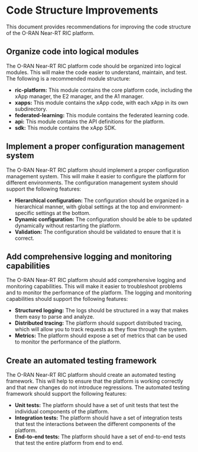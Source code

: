 # Code Structure Improvements

This document provides recommendations for improving the code structure of the O-RAN Near-RT RIC platform.

## Organize code into logical modules

The O-RAN Near-RT RIC platform code should be organized into logical modules. This will make the code easier to understand, maintain, and test. The following is a recommended module structure:

*   **ric-platform:** This module contains the core platform code, including the xApp manager, the E2 manager, and the A1 manager.
*   **xapps:** This module contains the xApp code, with each xApp in its own subdirectory.
*   **federated-learning:** This module contains the federated learning code.
*   **api:** This module contains the API definitions for the platform.
*   **sdk:** This module contains the xApp SDK.

## Implement a proper configuration management system

The O-RAN Near-RT RIC platform should implement a proper configuration management system. This will make it easier to configure the platform for different environments. The configuration management system should support the following features:

*   **Hierarchical configuration:** The configuration should be organized in a hierarchical manner, with global settings at the top and environment-specific settings at the bottom.
*   **Dynamic configuration:** The configuration should be able to be updated dynamically without restarting the platform.
*   **Validation:** The configuration should be validated to ensure that it is correct.

## Add comprehensive logging and monitoring capabilities

The O-RAN Near-RT RIC platform should add comprehensive logging and monitoring capabilities. This will make it easier to troubleshoot problems and to monitor the performance of the platform. The logging and monitoring capabilities should support the following features:

*   **Structured logging:** The logs should be structured in a way that makes them easy to parse and analyze.
*   **Distributed tracing:** The platform should support distributed tracing, which will allow you to track requests as they flow through the system.
*   **Metrics:** The platform should expose a set of metrics that can be used to monitor the performance of the platform.

## Create an automated testing framework

The O-RAN Near-RT RIC platform should create an automated testing framework. This will help to ensure that the platform is working correctly and that new changes do not introduce regressions. The automated testing framework should support the following features:

*   **Unit tests:** The platform should have a set of unit tests that test the individual components of the platform.
*   **Integration tests:** The platform should have a set of integration tests that test the interactions between the different components of the platform.
*   **End-to-end tests:** The platform should have a set of end-to-end tests that test the entire platform from end to end.
